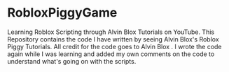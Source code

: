 # RobloxPiggyGame
Learning Roblox Scripting through Alvin Blox Tutorials on YouTube. This Repository contains the code I have written by seeing Alvin Blox's Roblox Piggy Tutorials. All credit for the code goes to Alvin Blox . I wrote the code again while I was learning and added my own comments on the code to understand what's going on with the scripts.
